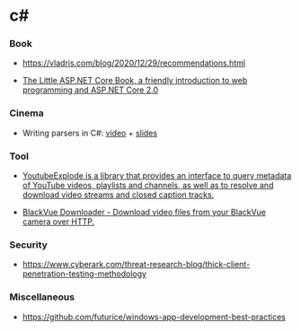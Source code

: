 # c\#

### Book

- https://vladris.com/blog/2020/12/29/recommendations.html

<!-- -->

- [The Little ASP.NET Core Book, a friendly introduction to web programming and ASP.NET Core 2.0](https://github.com/nbarbettini/little-aspnetcore-book)

### Cinema

- Writing parsers in C\#: [video](https://www.youtube.com/watch?v=_yz1DRNpmPo) + [slides](https://www.slideshare.net/AlexeyGolub/alexey-golub-writing-parsers-in-c-3shape-meetup)

### Tool

- [YoutubeExplode is a library that provides an interface to query metadata of YouTube videos, playlists and channels, as well as to resolve and download video streams and closed caption tracks.](https://github.com/Tyrrrz/YoutubeExplode)

<!-- -->

- [BlackVue Downloader - Download video files from your BlackVue camera over HTTP.](https://github.com/morrisonbrett/BlackVueDownloader)

### Security

- https://www.cyberark.com/threat-research-blog/thick-client-penetration-testing-methodology

### Miscellaneous

- https://github.com/futurice/windows-app-development-best-practices
